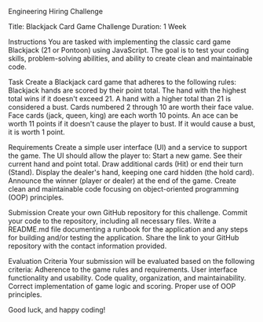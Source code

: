 Engineering Hiring Challenge

Title: Blackjack Card Game Challenge
Duration: 1 Week

Instructions
You are tasked with implementing the classic card game Blackjack (21 or Pontoon) using JavaScript. The goal is to test your coding skills, problem-solving abilities, and ability to create clean and maintainable code.

Task
Create a Blackjack card game that adheres to the following rules:
Blackjack hands are scored by their point total.
The hand with the highest total wins if it doesn't exceed 21. A hand with a higher total than 21 is considered a bust.
Cards numbered 2 through 10 are worth their face value.
Face cards (jack, queen, king) are each worth 10 points.
An ace can be worth 11 points if it doesn't cause the player to bust. If it would cause a bust, it is worth 1 point.

Requirements
Create a simple user interface (UI) and a service to support the game. The UI should allow the player to:
Start a new game.
See their current hand and point total.
Draw additional cards (Hit) or end their turn (Stand).
Display the dealer's hand, keeping one card hidden (the hold card).
Announce the winner (player or dealer) at the end of the game.
Create clean and maintainable code focusing on object-oriented programming (OOP) principles.

Submission
Create your own GitHub repository for this challenge.
Commit your code to the repository, including all necessary files.
Write a README.md file documenting a runbook for the application and any steps for building and/or testing the application.
Share the link to your GitHub repository with the contact information provided.

Evaluation Criteria
Your submission will be evaluated based on the following criteria:
Adherence to the game rules and requirements.
User interface functionality and usability.
Code quality, organization, and maintainability.
Correct implementation of game logic and scoring.
Proper use of OOP principles.

Good luck, and happy coding!

